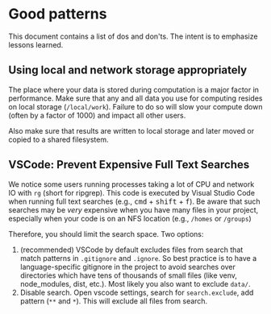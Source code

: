 # Good patterns

This document contains a list of dos and don'ts. The intent is to emphasize lessons learned.

## Using local and network storage appropriately

The place where your data is stored during computation is a major factor in performance. Make sure that any and all data you use for computing resides on local storage (`/local/work`). Failure to do so will slow your compute down (often by a factor of 1000) and impact all other users.

Also make sure that results are written to local storage and later moved or copied to a shared filesystem.

## VSCode: Prevent Expensive Full Text Searches

We notice some users running processes taking a lot of CPU and network IO with `rg` (short for ripgrep). This code is executed by Visual Studio Code when running full text searches (e.g., <kbd>cmd</kbd> + <kbd>shift</kbd> + <kbd>f</kbd>). Be aware that such searches may be _very_ expensive when you have many files in your project, especially when your code is on an NFS location (e.g., `/homes` or `/groups`)

Therefore, you should limit the search space. Two options: 

1. (recommended) VSCode by default excludes files from search that match patterns in `.gitignore` and `.ignore`.  So best practice is to have a language-specific gitignore in the project to avoid searches over directories which have tens of thousands of small files (like venv, node_modules, dist, etc.). Most likely you also want to exclude `data/`.
2. Disable search. Open vscode settings, search for `search.exclude`, add pattern (`**` and `*`). This will exclude all files from search.
